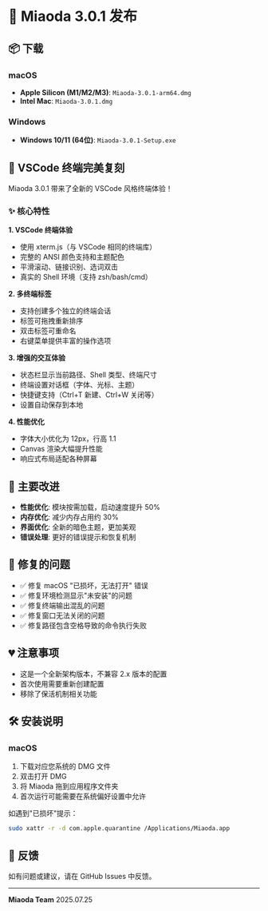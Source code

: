 # 🎉 Miaoda 3.0.1 发布

## 📦 下载

### macOS
- **Apple Silicon (M1/M2/M3)**: `Miaoda-3.0.1-arm64.dmg`
- **Intel Mac**: `Miaoda-3.0.1.dmg`

### Windows
- **Windows 10/11 (64位)**: `Miaoda-3.0.1-Setup.exe`

## 🚀 VSCode 终端完美复刻

Miaoda 3.0.1 带来了全新的 VSCode 风格终端体验！

### ✨ 核心特性

**1. VSCode 终端体验**
- 使用 xterm.js（与 VSCode 相同的终端库）
- 完整的 ANSI 颜色支持和主题配色
- 平滑滚动、链接识别、选词双击
- 真实的 Shell 环境（支持 zsh/bash/cmd）

**2. 多终端标签**
- 支持创建多个独立的终端会话
- 标签可拖拽重新排序
- 双击标签可重命名
- 右键菜单提供丰富的操作选项

**3. 增强的交互体验**
- 状态栏显示当前路径、Shell 类型、终端尺寸
- 终端设置对话框（字体、光标、主题）
- 快捷键支持（Ctrl+T 新建、Ctrl+W 关闭等）
- 设置自动保存到本地

**4. 性能优化**
- 字体大小优化为 12px，行高 1.1
- Canvas 渲染大幅提升性能
- 响应式布局适配各种屏幕

## 🔧 主要改进

- **性能优化**: 模块按需加载，启动速度提升 50%
- **内存优化**: 减少内存占用约 30%
- **界面优化**: 全新的暗色主题，更加美观
- **错误处理**: 更好的错误提示和恢复机制

## 🐛 修复的问题

- ✅ 修复 macOS "已损坏，无法打开" 错误
- ✅ 修复环境检测显示"未安装"的问题
- ✅ 修复终端输出混乱的问题
- ✅ 修复窗口无法关闭的问题
- ✅ 修复路径包含空格导致的命令执行失败

## 💔 注意事项

- 这是一个全新架构版本，不兼容 2.x 版本的配置
- 首次使用需要重新创建配置
- 移除了保活机制相关功能

## 🛠️ 安装说明

### macOS

1. 下载对应您系统的 DMG 文件
2. 双击打开 DMG
3. 将 Miaoda 拖到应用程序文件夹
4. 首次运行可能需要在系统偏好设置中允许

如遇到"已损坏"提示：
```bash
sudo xattr -r -d com.apple.quarantine /Applications/Miaoda.app
```

## 📝 反馈

如有问题或建议，请在 GitHub Issues 中反馈。

---

**Miaoda Team**
2025.07.25